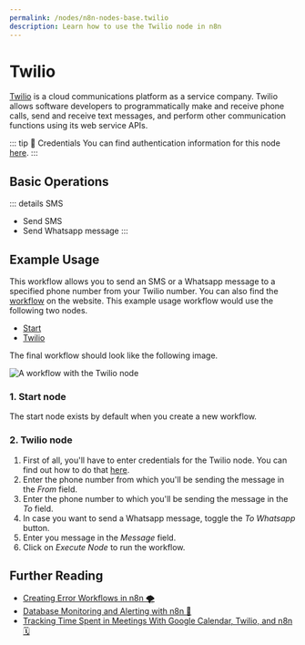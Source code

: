 ```yaml
---
permalink: /nodes/n8n-nodes-base.twilio
description: Learn how to use the Twilio node in n8n
---
```


# Twilio

[Twilio](https://www.twilio.com/) is a cloud communications platform as a service company. Twilio allows software developers to programmatically make and receive phone calls, send and receive text messages, and perform other communication functions using its web service APIs.

::: tip 🔑 Credentials
You can find authentication information for this node [here](../../../credentials/Twilio/README.md).
:::

## Basic Operations

::: details SMS
- Send SMS
- Send Whatsapp message
:::

## Example Usage

This workflow allows you to send an SMS or a Whatsapp message to a specified phone number from your Twilio number. You can also find the [workflow](https://n8n.io/workflows/401) on the website. This example usage workflow would use the following two nodes.
- [Start](../../core-nodes/Start/README.md)
- [Twilio]()

The final workflow should look like the following image.

![A workflow with the Twilio node](./workflow.png)

### 1. Start node

The start node exists by default when you create a new workflow.

### 2. Twilio node

1. First of all, you'll have to enter credentials for the Twilio node. You can find out how to do that [here](../../../credentials/Twilio/README.md).
2. Enter the phone number from which you'll be sending the message in the *From* field.
3. Enter the phone number to which you'll be sending the message in the *To* field.
4. In case you want to send a Whatsapp message, toggle the *To Whatsapp* button.
5. Enter you message in the *Message* field.
6. Click on *Execute Node* to run the workflow.


## Further Reading

- [Creating Error Workflows in n8n 🌪](https://medium.com/n8n-io/creating-error-workflows-in-n8n-6e03c9ecbc0f)
- [Database Monitoring and Alerting with n8n 📡](https://medium.com/n8n-io/database-monitoring-and-alerting-with-n8n-f5082df7bdb2)
- [Tracking Time Spent in Meetings With Google Calendar, Twilio, and n8n 🗓](https://medium.com/n8n-io/tracking-time-spent-in-meetings-with-google-calendar-twilio-and-n8n-a5d00f77da8c)
